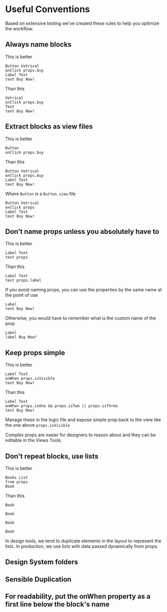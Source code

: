 # Useful Conventions
Based on extensive testing we've created these rules to help you optimize the workflow.

## Always name blocks
This is better
```views
Button Vetrical
onClick props.buy
Label Text
text Buy Now!
```
Than this
```views
Vetrical
onClick props.buy
Text
text Buy Now!
```

## Extract blocks as view files
This is better
```views
Button
onClick props.buy
```
Than this
```views
Button Vetrical
onClick props.buy
Label Text
text Buy Now!
```
Where `Button` is a `Button.view` file
```views
Button Vetrical
onClick props
Label Text
text Buy Now!
```

## Don’t name props unless you absolutely have to
This is better
```views
Label Text
text props
```
Than this
```views
Label Text
text props.label
```
If you avoid naming props, you can use the properties by the same name at the point of use
```views
Label
text Buy Now!
```
Otherwise, you would have to remember what is the custom name of the prop
```views
Label
label Buy Now!
```

## Keep props simple
This is better
```views
Label Text
onWhen props.isVisible
text Buy Now!
```
Than this
```views
Label Text
onWhen props.isOne && props.isTwo || props.isThree
text Buy Now!
```
Manage these in the logic file and expose simple prop back to the view like the
one above `props.isVisible`

Complex props are easier for designers to reason about and they can be editable
in the Views Tools.

## Don't repeat blocks, use lists
This is better
```views
Books List
from props
Book
```
Than this
```views
Book

Book

Book

Book
```
In design tools, we tend to duplicate elements in the layout to represent the lists.
In production, we use lists with data passed dynamically from props.

## Design System folders
## Sensible Duplication
## For readability, put the onWhen property as a first line below the block's name
